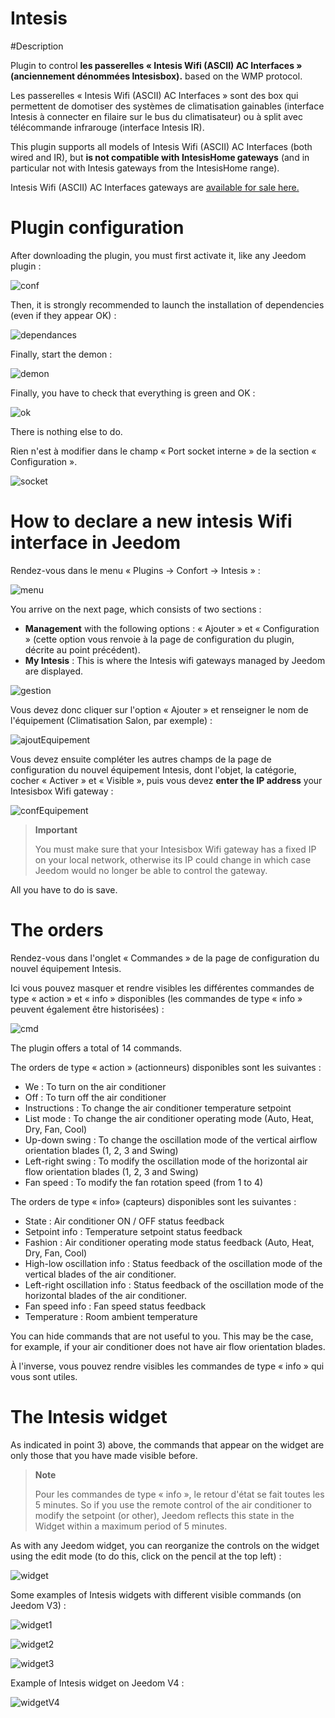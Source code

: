 # Intesis

#Description

Plugin to control **les passerelles « Intesis Wifi (ASCII) AC Interfaces » (anciennement dénommées Intesisbox).**  based on the WMP protocol.

Les passerelles « Intesis Wifi (ASCII) AC Interfaces » sont des box qui permettent de domotiser des systèmes de climatisation gainables (interface Intesis à connecter en filaire sur le bus du climatisateur) ou à split avec télécommande infrarouge (interface Intesis IR).

This plugin supports all models of Intesis Wifi (ASCII) AC Interfaces (both wired and IR), but **is not compatible with IntesisHome gateways** (and in particular not with Intesis gateways from the IntesisHome range).

Intesis Wifi (ASCII) AC Interfaces gateways are [available for sale here.](https://www.domadoo.fr/fr/323_intesis-unites-ac-domestiques-daikin-vers-une-interface-wi-fi-rac)

# Plugin configuration

After downloading the plugin, you must first activate it, like any Jeedom plugin :

![conf](./images/intesisConf.png)

Then, it is strongly recommended to launch the installation of dependencies (even if they appear OK) :

![dependances](./images/intesisDep.png)

Finally, start the demon :

![demon](./images/intesisDem.png)

Finally, you have to check that everything is green and OK :

![ok](./images/intesisOk.png)

There is nothing else to do.

Rien n'est à modifier dans le champ « Port socket interne » de la section « Configuration ».

![socket](./images/intesisSocket.png)

# How to declare a new intesis Wifi interface in Jeedom

Rendez-vous dans le menu « Plugins → Confort → Intesis » :

![menu](./images/intesisMenu.png)

You arrive on the next page, which consists of two sections :

- **Management** with the following options : « Ajouter » et « Configuration » (cette option vous renvoie à la page de configuration du plugin, décrite au point précédent).
- **My Intesis** : This is where the Intesis wifi gateways managed by Jeedom are displayed.

![gestion](./images/intesisGest.png)

Vous devez donc cliquer sur l'option « Ajouter » et renseigner le nom de l'équipement (Climatisation Salon, par exemple) :

![ajoutEquipement](./images/intesisAddeq.png)

Vous devez ensuite compléter les autres champs de la page de configuration du nouvel équipement Intesis, dont l'objet, la catégorie, cocher « Activer » et « Visible », puis vous devez **enter the IP address** your Intesisbox Wifi gateway :

![confEquipement](./images/intesisConfEq.png)

>**Important**
>
>You must make sure that your Intesisbox Wifi gateway has a fixed IP on your local network, otherwise its IP could change in which case Jeedom would no longer be able to control the gateway.

All you have to do is save.

# The orders

Rendez-vous dans l'onglet « Commandes » de la page de configuration du nouvel équipement Intesis.

Ici vous pouvez masquer et rendre visibles les différentes commandes de type « action » et « info » disponibles (les commandes de type « info » peuvent également être historisées) :

![cmd](./images/intesisCmd.png)

The plugin offers a total of 14 commands.

The orders de type « action » (actionneurs) disponibles sont les suivantes :

- We : To turn on the air conditioner
-	Off : To turn off the air conditioner
- Instructions : To change the air conditioner temperature setpoint
- List mode : To change the air conditioner operating mode (Auto, Heat, Dry, Fan, Cool)
- Up-down swing : To change the oscillation mode of the vertical airflow orientation blades (1, 2, 3 and Swing)
- Left-right swing : To modify the oscillation mode of the horizontal air flow orientation blades (1, 2, 3 and Swing)
- Fan speed : To modify the fan rotation speed (from 1 to 4)

The orders de type « info» (capteurs) disponibles sont les suivantes :

-	State : Air conditioner ON / OFF status feedback
-	Setpoint info : Temperature setpoint status feedback
-	Fashion : Air conditioner operating mode status feedback (Auto, Heat, Dry, Fan, Cool)
-	High-low oscillation info : Status feedback of the oscillation mode of the vertical blades of the air conditioner.
-	Left-right oscillation info : Status feedback of the oscillation mode of the horizontal blades of the air conditioner.
-	Fan speed info : Fan speed status feedback
-	Temperature : Room ambient temperature

You can hide commands that are not useful to you. This may be the case, for example, if your air conditioner does not have air flow orientation blades.

À l'inverse, vous pouvez rendre visibles les commandes de type « info » qui vous sont utiles.

# The Intesis widget

As indicated in point 3) above, the commands that appear on the widget are only those that you have made visible before.

>**Note**
>
>Pour les commandes de type « info », le retour d'état se fait toutes les 5 minutes. So if you use the remote control of the air conditioner to modify the setpoint (or other), Jeedom reflects this state in the Widget within a maximum period of 5 minutes.

As with any Jeedom widget, you can reorganize the controls on the widget using the edit mode (to do this, click on the pencil at the top left) :

![widget](./images/intesisWidget.png)

Some examples of Intesis widgets with different visible commands (on Jeedom V3) :

![widget1](./images/intesisWidget1.png)

![widget2](./images/intesisWidget2.png)

![widget3](./images/intesisWidget3.png)

Example of Intesis widget on Jeedom V4 :

![widgetV4](./images/intesisWidgetV4.png)
